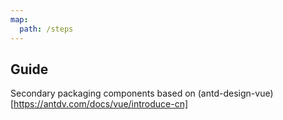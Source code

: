 ```yaml
---
map:
  path: /steps
---
```


## Guide

Secondary packaging components based on (antd-design-vue)[https://antdv.com/docs/vue/introduce-cn]
